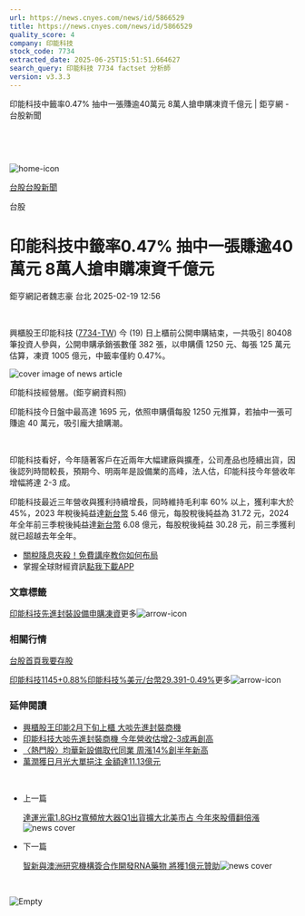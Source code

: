 ```yaml
---
url: https://news.cnyes.com/news/id/5866529
title: https://news.cnyes.com/news/id/5866529
quality_score: 4
company: 印能科技
stock_code: 7734
extracted_date: 2025-06-25T15:51:51.664627
search_query: 印能科技 7734 factset 分析師
version: v3.3.3
---
```


印能科技中籤率0.47% 抽中一張賺逾40萬元 8萬人搶申購凍資千億元 | 鉅亨網 - 台股新聞

‌

‌

![home-icon](/assets/icons/breadCrumb/symbol-icon-home.svg)

[台股](/news/cat/tw_stock)[台股新聞](/news/cat/tw_stock_news)

台股

# 印能科技中籤率0.47% 抽中一張賺逾40萬元 8萬人搶申購凍資千億元

鉅亨網記者魏志豪 台北 2025-02-19 12:56

‌

興櫃股王印能科技 ([7734-TW](https://www.cnyes.com/twstock/7734)) 今 (19) 日上櫃前公開申購結束，一共吸引 80408 筆投資人參與，公開申購承銷張數僅 382 張，以申購價 1250 元、每張 125 萬元估算，凍資 1005 億元，中籤率僅約 0.47%。

![cover image of news article](/_next/image?url=https%3A%2F%2Fcimg.cnyes.cool%2Fprod%2Fnews%2F5866529%2Fl%2Fb9171db38de9713b4ca3df58140f2fea.jpg&w=3840&q=75)

印能科技經營層。(鉅亨網資料照)

印能科技今日盤中最高達 1695 元，依照申購價每股 1250 元推算，若抽中一張可賺逾 40 萬元，吸引龐大搶購潮。

‌

印能科技看好，今年隨著客戶在近兩年大幅建廠與擴產，公司產品也陸續出貨，因後認列時間較長，預期今、明兩年是設備業的高峰，法人估，印能科技今年營收年增幅將達 2-3 成。

印能科技最近三年營收與獲利持續增長，同時維持毛利率 60% 以上，獲利率大於 45%，2023 年稅後純益達[新台幣](https://invest.cnyes.com/forex/detail/usdtwd) 5.46 億元，每股稅後純益為 31.72 元，2024 年全年前三季稅後純益達[新台幣](https://invest.cnyes.com/forex/detail/usdtwd) 6.08 億元，每股稅後純益 30.28 元，前三季獲利就已超越去年全年。

* [關稅降息夾殺！免費講座教你如何布局](https://www.rsc.com.tw/Cnyes_RSC/SeminarBooking2025InvestmentOutlook.aspx?utm_source=anue&utm_medium=usstocks_end)
* 掌握全球財經資訊[點我下載APP](http://www.cnyes.com/app/?utm_source=mweb&utm_medium=HamMenuBanner&utm_campaign=fixed&utm_content=entr)

### 文章標籤

[印能科技](https://news.cnyes.com/tag/印能科技 "印能科技")[先進封裝](https://news.cnyes.com/tag/先進封裝 "先進封裝")[設備](https://news.cnyes.com/tag/設備 "設備")[申購](https://news.cnyes.com/tag/申購 "申購")[凍資](https://news.cnyes.com/tag/凍資 "凍資")更多![arrow-icon](/assets/icons/arrows/arrow-down.svg)

### 相關行情

[台股首頁](https://www.cnyes.com/twstock)[我要存股](https://supr.link/8OHaU)

[印能科技1145+0.88%](https://www.cnyes.com/twstock/7734)[印能科技%](https://www.cnyes.com/twstock/7734)[美元/台幣29.391-0.49%](https://invest.cnyes.com/forex/detail/USDTWD)更多![arrow-icon](/assets/icons/arrows/arrow-down.svg)

### 延伸閱讀

* [興櫃股王印能2月下旬上櫃 大啖先進封裝商機](/news/id/5837910)
* [印能科技大啖先進封裝商機 今年營收估增2-3成再創高](/news/id/5850778)
* [〈熱門股〉均華新設備取代同業 周漲14%創半年新高](/news/id/6032716)
* [萬潤獲日月光大單挹注 金額達11.13億元](/news/id/6006991)

‌

* 上一篇

  [達運光電1.8GHz寬頻放大器Q1出貨擴大北美市占 今年來股價翻倍漲](/news/id/5866633)![news cover](https://cimg.cnyes.cool/prod/news/5866633/m/0867421b0f3fd8eaea4cdd7bd074f8eb.jpg)
* 下一篇

  [智新與澳洲研究機構簽合作開發RNA藥物 將獲1億元贊助](/news/id/5866352)![news cover](https://cimg.cnyes.cool/prod/news/5866352/m/9da1d8c175cfd70dd4a6f86b2243d127.jpg)

‌

![Empty](/assets/icons/skeleton/empty-image.svg)

‌